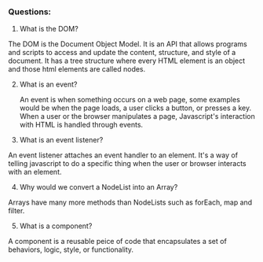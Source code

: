 ### Questions:
1. What is the DOM?

  The DOM is the Document Object Model.  It is an API that allows programs and scripts to access and update the content, structure, and style of a document.  It has a tree structure where every HTML element is an object and those html elements are called nodes.

2. What is an event?

   An event is when something occurs on a web page, some examples would be when the page loads, a user clicks a button, or presses a key.  When a user or the browser manipulates a page, Javascript's interaction with HTML is handled through events.

3. What is an event listener?

  An event listener attaches an event handler to an element.  It's a way of telling javascript to do a specific thing when the user or browser interacts with an element.

4. Why would we convert a NodeList into an Array?

  Arrays have many more methods than NodeLists such as forEach, map and filter.

5. What is a component? 

  A component is a reusable peice of code that encapsulates a set of behaviors, logic, style, or functionality.
